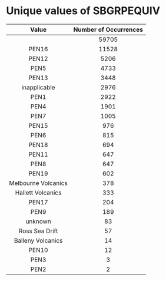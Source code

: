 
Unique values of SBGRPEQUIV
===========================

|Value|Number of Occurrences|
| :---: | :---: |
||59705|
|PEN16|11528|
|PEN12|5206|
|PEN5|4733|
|PEN13|3448|
|inapplicable|2976|
|PEN1|2922|
|PEN4|1901|
|PEN7|1005|
|PEN15|976|
|PEN6|815|
|PEN18|694|
|PEN11|647|
|PEN8|647|
|PEN19|602|
|Melbourne Volcanics|378|
|Hallett Volcanics|333|
|PEN17|204|
|PEN9|189|
|unknown|83|
|Ross Sea Drift|57|
|Balleny Volcanics|14|
|PEN10|12|
|PEN3|3|
|PEN2|2|
